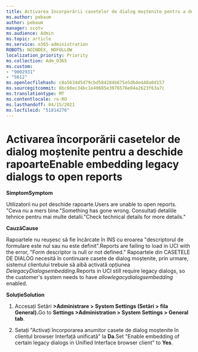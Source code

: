 ```yaml
---
title: Activarea încorporării casetelor de dialog moștenite pentru a deschide rapoarte
ms.author: pebaum
author: pebaum
manager: scotv
ms.audience: Admin
ms.topic: article
ms.service: o365-administration
ROBOTS: NOINDEX, NOFOLLOW
localization_priority: Priority
ms.collection: Adm_O365
ms.custom:
- "9002931"
- "5612"
ms.openlocfilehash: c8a5634d5d79cbd584284b675e5db4e448a0d157
ms.sourcegitcommit: 8bc60ec34bc1e40685e3976576e04a2623f63a7c
ms.translationtype: MT
ms.contentlocale: ro-RO
ms.lasthandoff: 04/15/2021
ms.locfileid: "51814276"
---
```

# <a name="enable-embedding-legacy-dialogs-to-open-reports"></a><span data-ttu-id="09ff0-102">Activarea încorporării casetelor de dialog moștenite pentru a deschide rapoarte</span><span class="sxs-lookup"><span data-stu-id="09ff0-102">Enable embedding legacy dialogs to open reports</span></span>

<span data-ttu-id="09ff0-103">**Simptom**</span><span class="sxs-lookup"><span data-stu-id="09ff0-103">**Symptom**</span></span>

<span data-ttu-id="09ff0-104">Utilizatorii nu pot deschide rapoarte.</span><span class="sxs-lookup"><span data-stu-id="09ff0-104">Users are unable to open reports.</span></span> <span data-ttu-id="09ff0-105">"Ceva nu a mers bine.</span><span class="sxs-lookup"><span data-stu-id="09ff0-105">"Something has gone wrong.</span></span> <span data-ttu-id="09ff0-106">Consultați detaliile tehnice pentru mai multe detalii."</span><span class="sxs-lookup"><span data-stu-id="09ff0-106">Check technical details for more details."</span></span>

<span data-ttu-id="09ff0-107">**Cauză**</span><span class="sxs-lookup"><span data-stu-id="09ff0-107">**Cause**</span></span>

<span data-ttu-id="09ff0-108">Rapoartele nu reușesc să fie încărcate în INS cu eroarea "descriptorul de formulare este nul sau nu este definit".</span><span class="sxs-lookup"><span data-stu-id="09ff0-108">Reports are failing to load in UCI with the error, "Form descriptor is null or not defined."</span></span> <span data-ttu-id="09ff0-109">Rapoartele din CASETELE DE DIALOG necesită în continuare casete de dialog moștenite, prin urmare, sistemul clientului trebuie să aibă activată opțiunea *DelegacyDialogsembedding.*</span><span class="sxs-lookup"><span data-stu-id="09ff0-109">Reports in UCI still require legacy dialogs, so the customer's system needs to have *allowlegacydialogsembedding* enabled.</span></span>

<span data-ttu-id="09ff0-110">**Soluție**</span><span class="sxs-lookup"><span data-stu-id="09ff0-110">**Solution**</span></span>

1. <span data-ttu-id="09ff0-111">Accesați Setări **>Administrare > System Settings (Setări > fila General).**</span><span class="sxs-lookup"><span data-stu-id="09ff0-111">Go to **Settings >Administration > System Settings > General tab**.</span></span>

2. <span data-ttu-id="09ff0-112">Setați "Activați încorporarea anumitor casete de dialog moștenite în clientul browser Interfață unificată" la **Da**.</span><span class="sxs-lookup"><span data-stu-id="09ff0-112">Set "Enable embedding of certain legacy dialogs in Unified Interface browser client" to **Yes**.</span></span>
